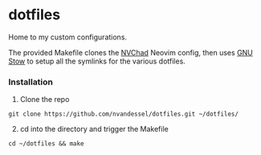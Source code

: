 # dotfiles

Home to my custom configurations. 

The provided Makefile clones the [NVChad](https://github.com/NvChad/NvChad)
Neovim config, then uses [GNU Stow](https://www.gnu.org/software/stow/) to
setup all the symlinks for the various dotfiles.

### Installation

1. Clone the repo
```
git clone https://github.com/nvandessel/dotfiles.git ~/dotfiles/
```

2. cd into the directory and trigger the Makefile
```
cd ~/dotfiles && make
```
